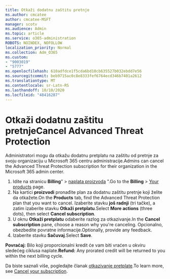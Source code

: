 ```yaml
---
title: Otkaži dodatnu zaštitu pretnje
ms.author: cmcatee
author: cmcatee-MSFT
manager: scotv
ms.audience: Admin
ms.topic: article
ms.service: o365-administration
ROBOTS: NOINDEX, NOFOLLOW
localization_priority: Normal
ms.collection: Adm_O365
ms.custom:
- "9003019"
- "5777"
ms.openlocfilehash: 610adfdce1f5cda6bd10cb635527b032ebdd7e56
ms.sourcegitcommit: beb9715ac0c8e8333fef6764ecd346b7401a2612
ms.translationtype: MT
ms.contentlocale: sr-Latn-RS
ms.lasthandoff: 10/10/2020
ms.locfileid: "48416287"
---
```

# <a name="cancel-advanced-threat-protection"></a><span data-ttu-id="863fe-102">Otkaži dodatnu zaštitu pretnje</span><span class="sxs-lookup"><span data-stu-id="863fe-102">Cancel Advanced Threat Protection</span></span>

<span data-ttu-id="863fe-103">Administratori mogu da otkažu dodatnu pretplatu na zaštitu od pretnje za svoju organizaciju u Microsoft 365 centru administracije.</span><span class="sxs-lookup"><span data-stu-id="863fe-103">Admins can cancel the Advanced Threat Protection subscription for their organization in the Microsoft 365 admin center.</span></span>

1. <span data-ttu-id="863fe-104">Idite na stranicu **Billing**"  >  [naplata proizvoda](https://go.microsoft.com/fwlink/p/?linkid=842054) ".</span><span class="sxs-lookup"><span data-stu-id="863fe-104">Go to the  **Billing** > [Your products](https://go.microsoft.com/fwlink/p/?linkid=842054) page.</span></span>
2. <span data-ttu-id="863fe-105">Na kartici **proizvodi** pronađite plan za dodatnu zaštitu pretnje koji želite da otkažete.</span><span class="sxs-lookup"><span data-stu-id="863fe-105">On the **Products** tab, find the Advanced Threat Protection plan that you want to cancel.</span></span> <span data-ttu-id="863fe-106">Izaberite stavku **još radnji** (tri tačke), a zatim izaberite stavku **Otkaži pretplatu**.</span><span class="sxs-lookup"><span data-stu-id="863fe-106">Select **More actions** (three dots), then select **Cancel subscription**.</span></span>
3. <span data-ttu-id="863fe-107">U oknu **Otkaži pretplatu** odaberite razlog za otkazivanje.</span><span class="sxs-lookup"><span data-stu-id="863fe-107">In the **Cancel subscription** pane, choose a reason why you're canceling.</span></span> <span data-ttu-id="863fe-108">Opcionalno, obezbedite povratne informacije.</span><span class="sxs-lookup"><span data-stu-id="863fe-108">Optionally, provide any feedback.</span></span>
4. <span data-ttu-id="863fe-109">Izaberite stavku **Sačuvaj**.</span><span class="sxs-lookup"><span data-stu-id="863fe-109">Select **Save**.</span></span>

<span data-ttu-id="863fe-110">**Povraćaj:** Bilo koji proporcionalni kredit će vam biti vraćen u okviru sledećeg ciklusa naplate.</span><span class="sxs-lookup"><span data-stu-id="863fe-110">**Refund:** Any prorated credit will be returned to you within the next billing cycle.</span></span>

<span data-ttu-id="863fe-111">Da biste saznali više, pogledajte članak [otkazivanje pretplate](https://docs.microsoft.com/microsoft-365/commerce/subscriptions/cancel-your-subscription).</span><span class="sxs-lookup"><span data-stu-id="863fe-111">To learn more, see [Cancel your subscription](https://docs.microsoft.com/microsoft-365/commerce/subscriptions/cancel-your-subscription).</span></span>
